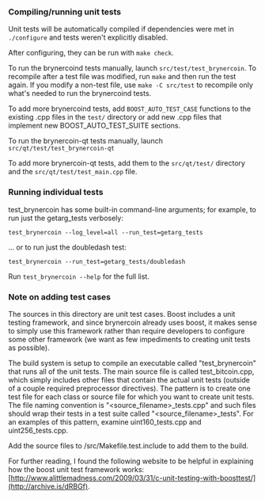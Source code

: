 ### Compiling/running unit tests

Unit tests will be automatically compiled if dependencies were met in `./configure`
and tests weren't explicitly disabled.

After configuring, they can be run with `make check`.

To run the brynercoind tests manually, launch `src/test/test_brynercoin`. To recompile
after a test file was modified, run `make` and then run the test again. If you
modify a non-test file, use `make -C src/test` to recompile only what's needed
to run the brynercoind tests.

To add more brynercoind tests, add `BOOST_AUTO_TEST_CASE` functions to the existing
.cpp files in the `test/` directory or add new .cpp files that
implement new BOOST_AUTO_TEST_SUITE sections.

To run the brynercoin-qt tests manually, launch `src/qt/test/test_brynercoin-qt`

To add more brynercoin-qt tests, add them to the `src/qt/test/` directory and
the `src/qt/test/test_main.cpp` file.

### Running individual tests

test_brynercoin has some built-in command-line arguments; for
example, to run just the getarg_tests verbosely:

    test_brynercoin --log_level=all --run_test=getarg_tests

... or to run just the doubledash test:

    test_brynercoin --run_test=getarg_tests/doubledash

Run `test_brynercoin --help` for the full list.

### Note on adding test cases

The sources in this directory are unit test cases.  Boost includes a
unit testing framework, and since brynercoin already uses boost, it makes
sense to simply use this framework rather than require developers to
configure some other framework (we want as few impediments to creating
unit tests as possible).

The build system is setup to compile an executable called "test_brynercoin"
that runs all of the unit tests.  The main source file is called
test_bitcoin.cpp, which simply includes other files that contain the
actual unit tests (outside of a couple required preprocessor
directives).  The pattern is to create one test file for each class or
source file for which you want to create unit tests.  The file naming
convention is "<source_filename>_tests.cpp" and such files should wrap
their tests in a test suite called "<source_filename>_tests".  For an
examples of this pattern, examine uint160_tests.cpp and
uint256_tests.cpp.

Add the source files to /src/Makefile.test.include to add them to the build.

For further reading, I found the following website to be helpful in
explaining how the boost unit test framework works:
[http://www.alittlemadness.com/2009/03/31/c-unit-testing-with-boosttest/](http://archive.is/dRBGf).

